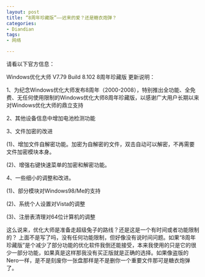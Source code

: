 ```yaml
---
layout: post
title: “8周年珍藏版”——迟来的爱？还是糖衣炮弹？
categories:
- Diandian
tags:
- 网络

---
```

请看以下官方信息：
<br />
<p>Windows优化大师 V7.79 Build 8.102 8周年珍藏版 更新说明：</p>
<p> </p>
<p>1、为纪念Windows优化大师发布8周年（2000-2008），特别推出全功能、全免费、无任何使用限制的Windows优化大师8周年珍藏版，以感谢广大用户长期以来对Windows优化大师的鼎立支持</p>
<p> </p>
<p>2、其他设备信息中增加电池检测功能</p>
<p> </p>
<p>3、文件加密的改进</p>
<p>(1)、增加文件自解密功能。加密为自解密的文件，双击自动可以解密，不再需要文件加密模块本身。</p>
<p>(2)、增强右键快速菜单的加密和解密功能。</p>
<p> </p>
<p>4、一些细小的调整和改进。</p>
<p>(1)、部分模块对Windows98/Me的支持</p>
<p>(2)、系统个人设置对Vista的调整</p>
<p>(3)、注册表清理对64位计算机的调整</p>
<p>这么说来，优化大师是准备走超级兔子的路线？还是这是一个有时间或者功能限制的？ 上面不是写了吗，没有任何功能限制，但好像没有说时间问题。如果“8周年珍藏版”是个减少了部分功能的优化软件我倒还能接受，本来我使用的只是它的很少一部分功能，如果真是这样那我没有买正版就是正确的选择。如果像盗版的Nero一样，是不是刻废你一张盘那样是不是删你一个重要文件那可是糖衣炮弹了。</p>